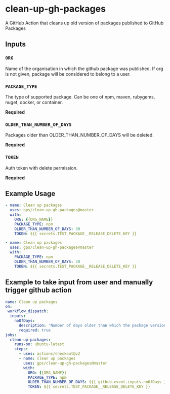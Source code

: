 # clean-up-gh-packages
A GitHub Action that cleans up old version of packages published to GitHub Packages

## Inputs

### `ORG`

Name of the organisation in which the github package was published. If org is not given, package will be considered to belong to a user.

### `PACKAGE_TYPE`

The type of supported package. Can be one of npm, maven, rubygems, nuget, docker, or container.

**Required**

### `OLDER_THAN_NUMBER_OF_DAYS`

Packages older than OLDER_THAN_NUMBER_OF_DAYS will be deleted.

**Required**

### `TOKEN`

Auth token with delete permission.

**Required**

## Example Usage

```yml
- name: Clean up packages
  uses: gps/clean-up-gh-packages@master
  with:
    ORG: {{ORG_NAME}}
    PACKAGE_TYPE: npm
    OLDER_THAN_NUMBER_OF_DAYS: 30
    TOKEN: ${{ secrets.TEST_PACKAGE__RELEASE_DELETE_KEY }}
```

```yml
- name: Clean up packages
  uses: gps/clean-up-gh-packages@master
  with:
    PACKAGE_TYPE: npm
    OLDER_THAN_NUMBER_OF_DAYS: 30
    TOKEN: ${{ secrets.TEST_PACKAGE__RELEASE_DELETE_KEY }}
```

## Example to take input from user and manually trigger github action

``` yml
name: Clean up packages
on:
 workflow_dispatch:
  inputs:
    noOfDays:
      description: 'Number of days older than which the package versions should be deleted'     
      required: true
jobs:
  clean-up-packages:
    runs-on: ubuntu-latest
    steps:
      - uses: actions/checkout@v2
      - name: clean up packages
        uses: gps/clean-up-gh-packages@master
        with:
          ORG: {{ORG_NAME}}
          PACKAGE_TYPE: npm
          OLDER_THAN_NUMBER_OF_DAYS: ${{ github.event.inputs.noOfDays }}
          TOKEN: ${{ secrets.TEST_PACKAGE__RELEASE_DELETE_KEY }}
```
